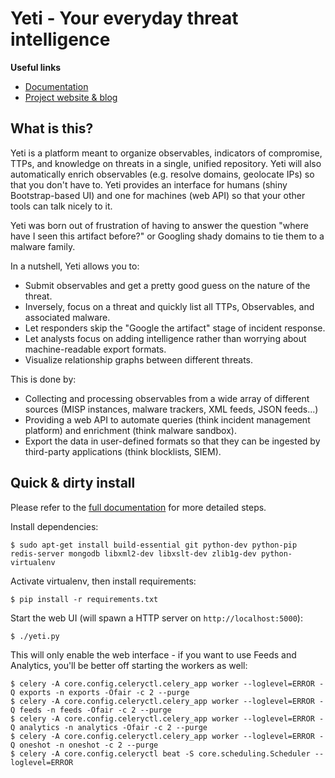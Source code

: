 # Yeti - Your everyday threat intelligence

**Useful links**

* [Documentation](http://yeti-platform.readthedocs.io/en/latest/)
* [Project website & blog](https://yeti-platform.github.io)

## What is this?

Yeti is a platform meant to organize observables, indicators of compromise,
TTPs, and knowledge on threats in a single, unified repository. Yeti will also
automatically enrich observables (e.g. resolve domains, geolocate IPs) so that
you don't have to. Yeti provides an interface for humans (shiny Bootstrap-based
UI) and one for machines (web API) so that your other tools can talk nicely to
it.

Yeti was born out of frustration of having to answer the question "where have
I seen this artifact before?" or Googling shady domains to tie them to a
malware family.

In a nutshell, Yeti allows you to:

* Submit observables and get a pretty good guess on the nature of the threat.
* Inversely, focus on a threat and quickly list all TTPs, Observables, and
  associated malware.
* Let responders skip the "Google the artifact" stage of incident response.
* Let analysts focus on adding intelligence rather than worrying about
  machine-readable export formats.
* Visualize relationship graphs between different threats.

This is done by:

* Collecting and processing observables from a wide array of different sources
  (MISP instances, malware trackers, XML feeds, JSON feeds...)
* Providing a web API to automate queries (think incident management platform)
  and enrichment (think malware sandbox).
* Export the data in user-defined formats so that they can be ingested by
  third-party applications (think blocklists, SIEM).

## Quick & dirty install

Please refer to the [full documentation](http://yeti-platform.readthedocs.io/en/latest/installation.html) for more detailed steps.

Install dependencies:

    $ sudo apt-get install build-essential git python-dev python-pip
    redis-server mongodb libxml2-dev libxslt-dev zlib1g-dev python-virtualenv

Activate virtualenv, then install requirements:

    $ pip install -r requirements.txt

Start the web UI (will spawn a HTTP server on ``http://localhost:5000``):

    $ ./yeti.py

This will only enable the web interface - if you want to use Feeds and Analytics, you'll be better off starting the workers as well:

    $ celery -A core.config.celeryctl.celery_app worker --loglevel=ERROR -Q exports -n exports -Ofair -c 2 --purge
    $ celery -A core.config.celeryctl.celery_app worker --loglevel=ERROR -Q feeds -n feeds -Ofair -c 2 --purge
    $ celery -A core.config.celeryctl.celery_app worker --loglevel=ERROR -Q analytics -n analytics -Ofair -c 2 --purge
    $ celery -A core.config.celeryctl.celery_app worker --loglevel=ERROR -Q oneshot -n oneshot -c 2 --purge
    $ celery -A core.config.celeryctl beat -S core.scheduling.Scheduler --loglevel=ERROR
